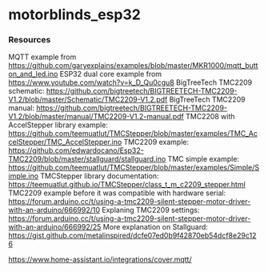 # motorblinds_esp32

### Resources
MQTT example from https://github.com/garyexplains/examples/blob/master/MKR1000/mqtt_button_and_led.ino
ESP32 dual core example from https://www.youtube.com/watch?v=k_D_Qu0cgu8
BigTreeTech TMC2209 schematic: https://github.com/bigtreetech/BIGTREETECH-TMC2209-V1.2/blob/master/Schematic/TMC2209-V1.2.pdf
BigTreeTech TMC2209 manual: https://github.com/bigtreetech/BIGTREETECH-TMC2209-V1.2/blob/master/manual/TMC2209-V1.2-manual.pdf
TMC2208 with AccelStepper library example: https://github.com/teemuatlut/TMCStepper/blob/master/examples/TMC_AccelStepper/TMC_AccelStepper.ino
TMC2209 example: https://github.com/edwardocano/Esp32-TMC2209/blob/master/stallguard/stallguard.ino
TMC simple example: https://github.com/teemuatlut/TMCStepper/blob/master/examples/Simple/Simple.ino
TMCStepper library documentation: https://teemuatlut.github.io/TMCStepper/class_t_m_c2209_stepper.html
TMC2209 example before it was compatible with hardware serial: https://forum.arduino.cc/t/using-a-tmc2209-silent-stepper-motor-driver-with-an-arduino/666992/10
Explaning TMC2209 settings: https://forum.arduino.cc/t/using-a-tmc2209-silent-stepper-motor-driver-with-an-arduino/666992/25
More explanation on Stallguard: https://gist.github.com/metalinspired/dcfe07ed0b9f42870eb54dcf8e29c126

https://www.home-assistant.io/integrations/cover.mqtt/